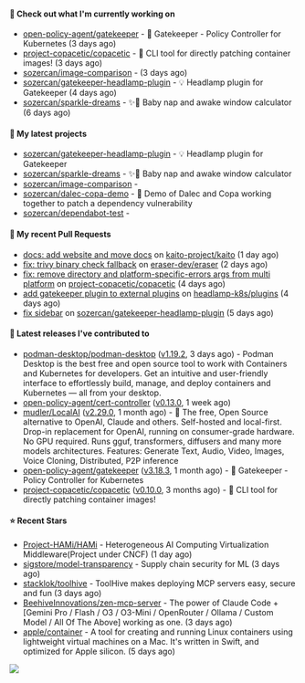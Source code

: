 #### 👷 Check out what I'm currently working on

- [open-policy-agent/gatekeeper](https://github.com/open-policy-agent/gatekeeper) - 🐊 Gatekeeper - Policy Controller for Kubernetes (3 days ago)
- [project-copacetic/copacetic](https://github.com/project-copacetic/copacetic) - 🧵 CLI tool for directly patching container images! (3 days ago)
- [sozercan/image-comparison](https://github.com/sozercan/image-comparison) -  (3 days ago)
- [sozercan/gatekeeper-headlamp-plugin](https://github.com/sozercan/gatekeeper-headlamp-plugin) - 💡 Headlamp plugin for Gatekeeper (4 days ago)
- [sozercan/sparkle-dreams](https://github.com/sozercan/sparkle-dreams) - ✨🌙 Baby nap and awake window calculator (6 days ago)

#### 🌱 My latest projects

- [sozercan/gatekeeper-headlamp-plugin](https://github.com/sozercan/gatekeeper-headlamp-plugin) - 💡 Headlamp plugin for Gatekeeper
- [sozercan/sparkle-dreams](https://github.com/sozercan/sparkle-dreams) - ✨🌙 Baby nap and awake window calculator
- [sozercan/image-comparison](https://github.com/sozercan/image-comparison) - 
- [sozercan/dalec-copa-demo](https://github.com/sozercan/dalec-copa-demo) - 🤝 Demo of Dalec and Copa working together to patch a dependency vulnerability
- [sozercan/dependabot-test](https://github.com/sozercan/dependabot-test) - 

#### 🔨 My recent Pull Requests

- [docs: add website and move docs](https://github.com/kaito-project/kaito/pull/1183) on [kaito-project/kaito](https://github.com/kaito-project/kaito) (1 day ago)
- [fix: trivy binary check fallback](https://github.com/eraser-dev/eraser/pull/1154) on [eraser-dev/eraser](https://github.com/eraser-dev/eraser) (2 days ago)
- [fix: remove directory and platform-specific-errors args from multi platform](https://github.com/project-copacetic/copacetic/pull/1105) on [project-copacetic/copacetic](https://github.com/project-copacetic/copacetic) (4 days ago)
- [add gatekeeper plugin to external plugins](https://github.com/headlamp-k8s/plugins/pull/272) on [headlamp-k8s/plugins](https://github.com/headlamp-k8s/plugins) (4 days ago)
- [fix sidebar](https://github.com/sozercan/gatekeeper-headlamp-plugin/pull/2) on [sozercan/gatekeeper-headlamp-plugin](https://github.com/sozercan/gatekeeper-headlamp-plugin) (5 days ago)

#### 🚀 Latest releases I've contributed to

- [podman-desktop/podman-desktop](https://github.com/podman-desktop/podman-desktop) ([v1.19.2](https://github.com/podman-desktop/podman-desktop/releases/tag/v1.19.2), 3 days ago) - Podman Desktop is the best free and open source tool to work with Containers and Kubernetes for developers. Get an intuitive and user-friendly interface to effortlessly build, manage, and deploy containers and Kubernetes — all from your desktop.
- [open-policy-agent/cert-controller](https://github.com/open-policy-agent/cert-controller) ([v0.13.0](https://github.com/open-policy-agent/cert-controller/releases/tag/v0.13.0), 1 week ago)
- [mudler/LocalAI](https://github.com/mudler/LocalAI) ([v2.29.0](https://github.com/mudler/LocalAI/releases/tag/v2.29.0), 1 month ago) - :robot: The free, Open Source alternative to OpenAI, Claude and others. Self-hosted and local-first. Drop-in replacement for OpenAI,  running on consumer-grade hardware. No GPU required. Runs gguf, transformers, diffusers and many more models architectures. Features: Generate Text, Audio, Video, Images, Voice Cloning, Distributed, P2P inference
- [open-policy-agent/gatekeeper](https://github.com/open-policy-agent/gatekeeper) ([v3.18.3](https://github.com/open-policy-agent/gatekeeper/releases/tag/v3.18.3), 1 month ago) - 🐊 Gatekeeper - Policy Controller for Kubernetes
- [project-copacetic/copacetic](https://github.com/project-copacetic/copacetic) ([v0.10.0](https://github.com/project-copacetic/copacetic/releases/tag/v0.10.0), 3 months ago) - 🧵 CLI tool for directly patching container images!

#### ⭐ Recent Stars

- [Project-HAMi/HAMi](https://github.com/Project-HAMi/HAMi) - Heterogeneous AI Computing Virtualization Middleware(Project under CNCF) (1 day ago)
- [sigstore/model-transparency](https://github.com/sigstore/model-transparency) - Supply chain security for ML (3 days ago)
- [stacklok/toolhive](https://github.com/stacklok/toolhive) - ToolHive makes deploying MCP servers easy, secure and fun (3 days ago)
- [BeehiveInnovations/zen-mcp-server](https://github.com/BeehiveInnovations/zen-mcp-server) - The power of Claude Code &#43; [Gemini Pro / Flash / O3 / O3-Mini / OpenRouter / Ollama / Custom Model / All Of The Above] working as one. (3 days ago)
- [apple/container](https://github.com/apple/container) - A tool for creating and running Linux containers using lightweight virtual machines on a Mac. It&#39;s written in Swift, and optimized for Apple silicon.  (5 days ago)

![](https://github-readme-stats.vercel.app/api?username=sozercan&theme=vision-friendly-dark&hide_border=false&include_all_commits=true&count_private=true)
